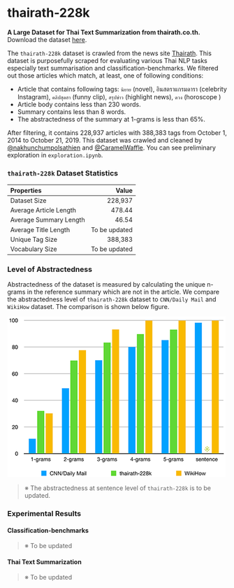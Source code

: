 # thairath-228k
**A Large Dataset for Thai Text Summarization from thairath.co.th.**
Download the dataset [here](https://drive.google.com/file/d/1IUoKGFjGF4hxnAQ19-l12zAXTmw0V4s7/view?usp=sharing).


The `thairath-228k` dataset is crawled from the news site [Thairath](https://www.thairath.co.th/home "Thairath"). This dataset is purposefully scraped for evaluating various Thai NLP tasks especially text summarisation and classification-benchmarks. We filtered out those articles which match, at least, one of following conditions:
- Article that contains following tags: `นิยาย` (novel), อินสตราแกรมดารา (celebrity Instagram), `คลิปสุดฮา` (funny clip), `สรุปข่าว` (highlight news), `ดวง` (horoscope )
- Article body contains less than 230 words.
- Summary contains less than 8 words.
- The abstractedness of the summary at 1-grams is less than 65%. 

After filtering, it contains 228,937 articles with 388,383 tags from October 1, 2014 to October 21, 2019. This dataset was crawled and cleaned by [@nakhunchumpolsathien](https://github.com/nakhunchumpolsathien) and [@CaramelWaffle](https://github.com/caramelWaffle). You can see preliminary exploration in `exploration.ipynb`.

### `thairath-228k` Dataset Statistics

| Properties     | Value |
| :--------- | -----:|
| Dataset Size  | 228,937 |
| Average Article Length     |   478.44 |
| Average Summary Length     |    46.54 |
| Average Title Length |      To be updated    |
| Unique Tag Size |  388,383 |
| Vocabulary Size | To be updated |
### Level of Abstractedness
Abstractedness of the dataset is measured by calculating the unique n-grams in the reference summary which are not in the article. We compare the abstractedness level of `thairath-228k` dataset to `CNN/Daily Mail` and `WikiHow` dataset. The comparison is shown below figure.

![](data/comparison.png)

> ※ The abstractedness at sentence level of `thairath-228k` is to be updated.
### Experimental Results

#### Classification-benchmarks
 >※ To be updated 
#### Thai Text Summarization
 >※ To be updated 